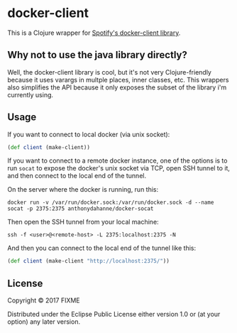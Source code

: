 # docker-client

This is a Clojure wrapper for [Spotify's docker-client library](https://github.com/spotify/docker-client).

## Why not to use the java library directly?

Well, the docker-client library is cool, but it's not very Clojure-friendly because it uses varargs in multple places, inner classes, etc.
This wrappers also simplifies the API because it only exposes the subset of the library i'm currently using.

## Usage

If you want to connect to local docker (via unix socket):

``` clojure
(def client (make-client))
```

If you want to connect to a remote docker instance, one of the options is to run `socat` to expose the docker's unix socket via TCP, open SSH tunnel to it, and then connect to the local end of the tunnel.

On the server where the docker is running, run this:

``` shell
docker run -v /var/run/docker.sock:/var/run/docker.sock -d --name socat -p 2375:2375 anthonydahanne/docker-socat
```

Then open the SSH tunnel from your local machine:

``` shell
ssh -f <user>@<remote-host> -L 2375:localhost:2375 -N
```

And then you can connect to the local end of the tunnel like this:

``` clojure
(def client (make-client "http://localhost:2375/"))
```

## License

Copyright © 2017 FIXME

Distributed under the Eclipse Public License either version 1.0 or (at
your option) any later version.
